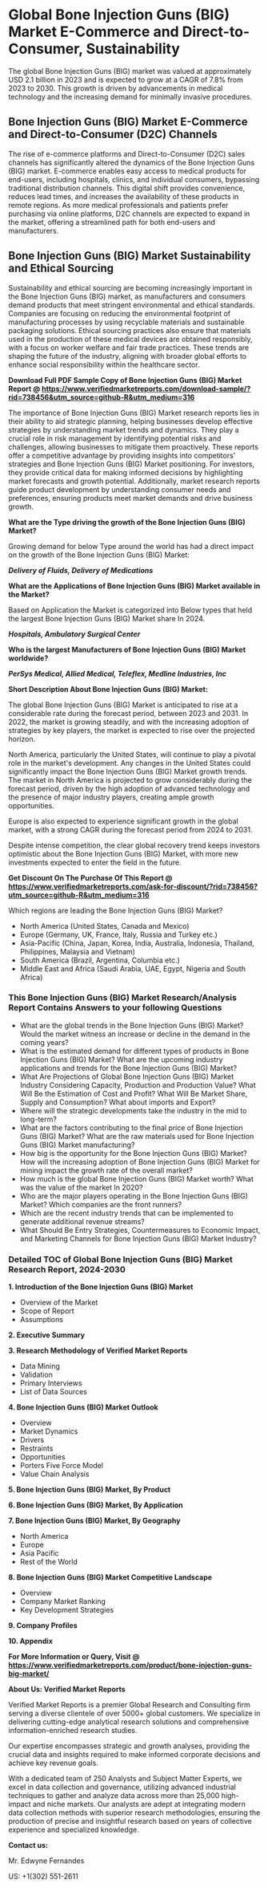 <h1>Global Bone Injection Guns (BIG) Market E-Commerce and Direct-to-Consumer, Sustainability</h1><p class=""><p>The global Bone Injection Guns (BIG) market was valued at approximately USD 2.1 billion in 2023 and is expected to grow at a CAGR of 7.8% from 2023 to 2030. This growth is driven by advancements in medical technology and the increasing demand for minimally invasive procedures.</p><h2>Bone Injection Guns (BIG) Market E-Commerce and Direct-to-Consumer (D2C) Channels</h2><p>The rise of e-commerce platforms and Direct-to-Consumer (D2C) sales channels has significantly altered the dynamics of the Bone Injection Guns (BIG) market. E-commerce enables easy access to medical products for end-users, including hospitals, clinics, and individual consumers, bypassing traditional distribution channels. This digital shift provides convenience, reduces lead times, and increases the availability of these products in remote regions. As more medical professionals and patients prefer purchasing via online platforms, D2C channels are expected to expand in the market, offering a streamlined path for both end-users and manufacturers.</p><h2>Bone Injection Guns (BIG) Market Sustainability and Ethical Sourcing</h2><p>Sustainability and ethical sourcing are becoming increasingly important in the Bone Injection Guns (BIG) market, as manufacturers and consumers demand products that meet stringent environmental and ethical standards. Companies are focusing on reducing the environmental footprint of manufacturing processes by using recyclable materials and sustainable packaging solutions. Ethical sourcing practices also ensure that materials used in the production of these medical devices are obtained responsibly, with a focus on worker welfare and fair trade practices. These trends are shaping the future of the industry, aligning with broader global efforts to enhance social responsibility within the healthcare sector.</p></p><p class=""><strong>Download Full PDF Sample Copy of Bone Injection Guns (BIG) Market Report @ <a href="https://www.verifiedmarketreports.com/download-sample/?rid=738456&utm_source=github-R&utm_medium=316" target="_blank">https://www.verifiedmarketreports.com/download-sample/?rid=738456&utm_source=github-R&utm_medium=316</a></strong></p><p>The importance of&nbsp;Bone Injection Guns (BIG) Market research reports lies in their ability to aid strategic planning, helping businesses develop effective strategies by understanding market trends and dynamics. They play a crucial role in risk management by identifying potential risks and challenges, allowing businesses to mitigate them proactively. These reports offer a competitive advantage by providing insights into competitors' strategies and Bone Injection Guns (BIG) Market positioning. For investors, they provide critical data for making informed decisions by highlighting market forecasts and growth potential. Additionally, market research reports guide product development by understanding consumer needs and preferences, ensuring products meet market demands and drive business growth.</p><p><strong>What are the&nbsp;Type driving the growth of the Bone Injection Guns (BIG) Market?</strong></p><p id="" class="">Growing demand for below Type around the world has had a direct impact on the growth of the Bone Injection Guns (BIG) Market:</p><p class=""><em><strong>Delivery of Fluids, Delivery of Medications</strong></em></p><p class=""><strong>What are the&nbsp;Applications&nbsp;of Bone Injection Guns (BIG) Market available in the Market?</strong></p><p id="" class="">Based on Application the Market is categorized into Below types that held the largest Bone Injection Guns (BIG) Market share In 2024.</p><p class=""><em><strong>Hospitals, Ambulatory Surgical Center</strong></em></p><p class=""><strong>Who is the largest Manufacturers of Bone Injection Guns (BIG) Market worldwide?</strong></p><p><em><strong>PerSys Medical, Allied Medical, Teleflex, Medline Industries, Inc</strong></em></p><p id="" class=""><strong>Short Description About Bone Injection Guns (BIG) Market:</strong></p><p>The global Bone Injection Guns (BIG) Market is anticipated to rise at a considerable rate during the forecast period, between 2023 and 2031. In 2022, the market is growing steadily, and with the increasing adoption of strategies by key players, the market is expected to rise over the projected horizon.</p><p>North America, particularly the United States, will continue to play a pivotal role in the market's development. Any changes in the United States could significantly impact the Bone Injection Guns (BIG) Market growth trends. The market in North America is projected to grow considerably during the forecast period, driven by the high adoption of advanced technology and the presence of major industry players, creating ample growth opportunities.</p><p>Europe is also expected to experience significant growth in the global market, with a strong CAGR during the forecast period from 2024 to 2031.</p><p>Despite intense competition, the clear global recovery trend keeps investors optimistic about the Bone Injection Guns (BIG) Market, with more new investments expected to enter the field in the future.</p><p id="" class=""><strong>Get Discount On The Purchase Of This Report @ <a href="https://www.verifiedmarketreports.com/ask-for-discount/?rid=738456?utm_source=github-R&utm_medium=316" target="_blank">https://www.verifiedmarketreports.com/ask-for-discount/?rid=738456?utm_source=github-R&utm_medium=316</a></strong></p><p class="">Which regions are leading the Bone Injection Guns (BIG) Market?</p><ul><li>North America (United States, Canada and Mexico)</li><li>Europe (Germany, UK, France, Italy, Russia and Turkey etc.)</li><li>Asia-Pacific (China, Japan, Korea, India, Australia, Indonesia, Thailand, Philippines, Malaysia and Vietnam)</li><li>South America (Brazil, Argentina, Columbia etc.)</li><li>Middle East and Africa (Saudi Arabia, UAE, Egypt, Nigeria and South Africa)</li></ul><h3 id="" class="">This Bone Injection Guns (BIG) Market Research/Analysis Report Contains Answers to your following Questions</h3><ul><li>What are the global trends in the Bone Injection Guns (BIG) Market? Would the market witness an increase or decline in the demand in the coming years?</li><li>What is the estimated demand for different types of products in Bone Injection Guns (BIG) Market? What are the upcoming industry applications and trends for the Bone Injection Guns (BIG) Market?</li><li>What Are Projections of Global Bone Injection Guns (BIG) Market Industry Considering Capacity, Production and Production Value? What Will Be the Estimation of Cost and Profit? What Will Be Market Share, Supply and Consumption? What about imports and Export?</li><li>Where will the strategic developments take the industry in the mid to long-term?</li><li>What are the factors contributing to the final price of Bone Injection Guns (BIG) Market? What are the raw materials used for Bone Injection Guns (BIG) Market manufacturing?</li><li>How big is the opportunity for the Bone Injection Guns (BIG) Market? How will the increasing adoption of Bone Injection Guns (BIG) Market for mining impact the growth rate of the overall market?</li><li>How much is the global Bone Injection Guns (BIG) Market worth? What was the value of the market In 2020?</li><li>Who are the major players operating in the Bone Injection Guns (BIG) Market? Which companies are the front runners?</li><li>Which are the recent industry trends that can be implemented to generate additional revenue streams?</li><li>What Should Be Entry Strategies, Countermeasures to Economic Impact, and Marketing Channels for Bone Injection Guns (BIG) Market Industry?</li></ul><h3 id="" class="">Detailed TOC of Global Bone Injection Guns (BIG) Market Research Report, 2024-2030</h3><p id="" class=""><strong>1. Introduction of the Bone Injection Guns (BIG) Market</strong></p><ul><li>Overview of the Market</li><li>Scope of Report</li><li>Assumptions</li></ul><p id="" class=""><strong>2. Executive Summary</strong></p><p id="" class=""><strong>3. Research Methodology of Verified Market Reports</strong></p><ul><li>Data Mining</li><li>Validation</li><li>Primary Interviews</li><li>List of Data Sources</li></ul><p id="" class=""><strong>4. Bone Injection Guns (BIG) Market Outlook</strong></p><ul><li>Overview</li><li>Market Dynamics</li><li>Drivers</li><li>Restraints</li><li>Opportunities</li><li>Porters Five Force Model</li><li>Value Chain Analysis</li></ul><p id="" class=""><strong>5. Bone Injection Guns (BIG) Market, By Product</strong></p><p id="" class=""><strong>6. Bone Injection Guns (BIG) Market, By Application</strong></p><p id="" class=""><strong>7. Bone Injection Guns (BIG) Market, By Geography</strong></p><ul><li>North America</li><li>Europe</li><li>Asia Pacific</li><li>Rest of the World</li></ul><p id="" class=""><strong>8. Bone Injection Guns (BIG) Market Competitive Landscape</strong></p><ul><li>Overview</li><li>Company Market Ranking</li><li>Key Development Strategies</li></ul><p id="" class=""><strong>9. Company Profiles</strong></p><p id="" class=""><strong>10. Appendix</strong></p><p id="" class=""><strong>For More Information or Query, Visit @ <a href="https://www.verifiedmarketreports.com/product/bone-injection-guns-big-market/" target="_blank">https://www.verifiedmarketreports.com/product/bone-injection-guns-big-market/</a></strong></p><p id="" class=""><strong>About Us: Verified Market Reports</strong></p><p id="" class="">Verified Market Reports is a premier Global Research and Consulting firm serving a diverse clientele of over 5000+ global customers. We specialize in delivering cutting-edge analytical research solutions and comprehensive information-enriched research studies.</p><p id="" class="">Our expertise encompasses strategic and growth analyses, providing the crucial data and insights required to make informed corporate decisions and achieve key revenue goals.</p><p id="" class="">With a dedicated team of 250 Analysts and Subject Matter Experts, we excel in data collection and governance, utilizing advanced industrial techniques to gather and analyze data across more than 25,000 high-impact and niche markets. Our analysts are adept at integrating modern data collection methods with superior research methodologies, ensuring the production of precise and insightful research based on years of collective experience and specialized knowledge.</p><p id="" class=""><strong>Contact us:</strong></p><p id="" class="">Mr. Edwyne Fernandes</p><p id="" class="">US: +1(302) 551-2611</p>